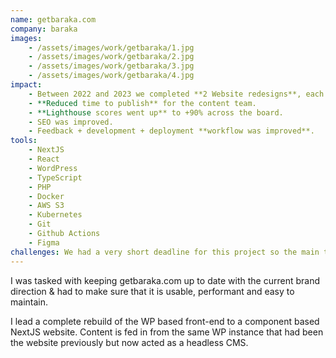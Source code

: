 ```yaml
---
name: getbaraka.com
company: baraka
images: 
    - /assets/images/work/getbaraka/1.jpg
    - /assets/images/work/getbaraka/2.jpg
    - /assets/images/work/getbaraka/3.jpg
    - /assets/images/work/getbaraka/4.jpg
impact:
    - Between 2022 and 2023 we completed **2 Website redesigns**, each of which the development was completed in **just under a month**.
    - **Reduced time to publish** for the content team.
    - **Lighthouse scores went up** to +90% across the board.
    - SEO was improved.
    - Feedback + development + deployment **workflow was improved**.
tools:
    - NextJS
    - React
    - WordPress
    - TypeScript
    - PHP
    - Docker
    - AWS S3
    - Kubernetes
    - Git
    - Github Actions
    - Figma
challenges: We had a very short deadline for this project so the main threat to this project was time. Also, at the time we had no design system in place for the web, so I worked closely with the designers to make one that worked well with our brand and was easy to understand and implement. 
---
```

I was tasked with keeping getbaraka.com up to date with the current brand direction & had to make sure that it is 
usable, performant and easy to maintain.

I lead a complete rebuild of the WP based front-end to a component based NextJS website. Content is fed in from the 
same WP instance that had been the website previously but now acted as a headless CMS.